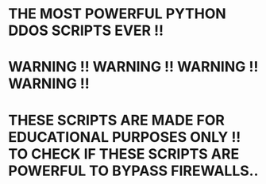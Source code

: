 # THE MOST POWERFUL PYTHON DDOS SCRIPTS EVER !!
# WARNING !! WARNING !! WARNING !! WARNING !!
# THESE SCRIPTS ARE MADE FOR EDUCATIONAL PURPOSES ONLY !! TO CHECK IF THESE SCRIPTS ARE POWERFUL TO BYPASS FIREWALLS..
